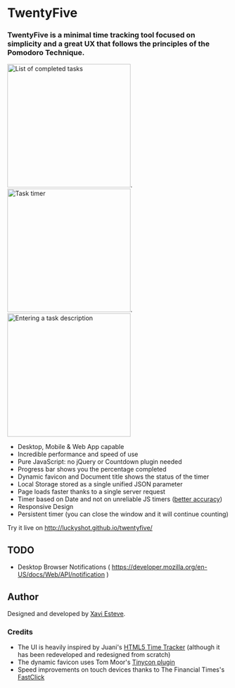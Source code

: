 TwentyFive
================

### TwentyFive is a minimal time tracking tool focused on simplicity and a great UX that follows the principles of the Pomodoro Technique.

<img src="https://cloud.githubusercontent.com/assets/141241/3752283/4ad38e2c-1806-11e4-8f09-ddb2e9cdf47d.png" alt="List of completed tasks" width="280px">.
<img src="https://cloud.githubusercontent.com/assets/141241/3752282/486f7bdc-1806-11e4-9f2a-e0d95e692c21.png" alt="Task timer" width="280px">.
<img src="https://cloud.githubusercontent.com/assets/141241/3771174/bb1bc9c8-18f2-11e4-9afc-9070de7d4633.png" alt="Entering a task description" width="280px">

- Desktop, Mobile & Web App capable
- Incredible performance and speed of use
- Pure JavaScript: no jQuery or Countdown plugin needed
- Progress bar shows you the percentage completed
- Dynamic favicon and Document title shows the status of the timer
- Local Storage stored as a single unified JSON parameter
- Page loads faster thanks to a single server request
- Timer based on Date and not on unreliable JS timers (<a href="http://stackoverflow.com/a/6347336/217180">better accuracy</a>)
- Responsive Design
- Persistent timer (you can close the window and it will continue counting)

Try it live on http://luckyshot.github.io/twentyfive/

TODO
----------------

- Desktop Browser Notifications ( https://developer.mozilla.org/en-US/docs/Web/API/notification )


Author
----------------

Designed and developed by <a href="http://xaviesteve.com/">Xavi Esteve</a>.

### Credits

- The UI is heavily inspired by Juani's <a href="https://github.com/heyimjuani/html5timetracker">HTML5 Time Tracker</a> (although it has been redeveloped and redesigned from scratch)
- The dynamic favicon uses Tom Moor's <a href="https://github.com/tommoor/tinycon">Tinycon plugin</a>
- Speed improvements on touch devices thanks to The Financial Times's <a href="https://github.com/ftlabs/fastclick">FastClick</a>
